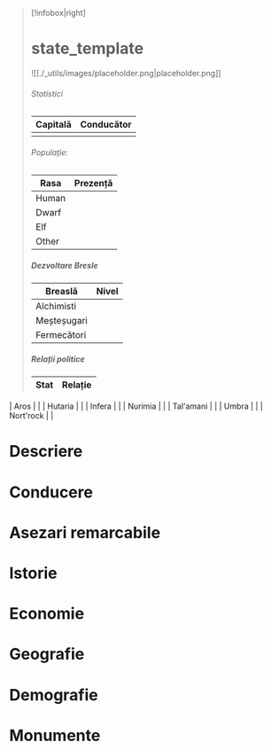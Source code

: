 


> [!infobox|right]
> # state_template
> ![[./_utils/images/placeholder.png|placeholder.png]]
> ###### Statistici
> | Capitală | Conducător | 
> |---| --- | 
> ||| 
> ###### Populație:  
> | Rasa | Prezență |
> | ---- | ---- |
> | Human |  |
> | Dwarf |  |
> | Elf |  |
> | Other |  |
> ##### Dezvoltare Bresle
> | Breaslă | Nivel |
> | ---- | ---- |
> | Alchimisti |  |
> | Meșteșugari | |
> | Fermecători | |
> ##### Relații politice
> | Stat |  Relație |
> | ---- | ---- |
| Aros      |  |
| Hutaria   |  |
| Infera    |  |
| Nurimia   |  |
| Tal'amani |  |
| Umbra     |  |
| Nort'rock |  |

# Descriere
# Conducere
# Asezari remarcabile
# Istorie
# Economie
# Geografie
# Demografie
# Monumente